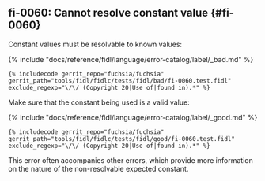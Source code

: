 ## fi-0060: Cannot resolve constant value {#fi-0060}

Constant values must be resolvable to known values:

{% include "docs/reference/fidl/language/error-catalog/label/_bad.md" %}

```fidl
{% includecode gerrit_repo="fuchsia/fuchsia" gerrit_path="tools/fidl/fidlc/tests/fidl/bad/fi-0060.test.fidl" exclude_regexp="\/\/ (Copyright 20|Use of|found in).*" %}
```

Make sure that the constant being used is a valid value:

{% include "docs/reference/fidl/language/error-catalog/label/_good.md" %}

```fidl
{% includecode gerrit_repo="fuchsia/fuchsia" gerrit_path="tools/fidl/fidlc/tests/fidl/good/fi-0060.test.fidl" exclude_regexp="\/\/ (Copyright 20|Use of|found in).*" %}
```

This error often accompanies other errors, which provide more information on the
nature of the non-resolvable expected constant.
